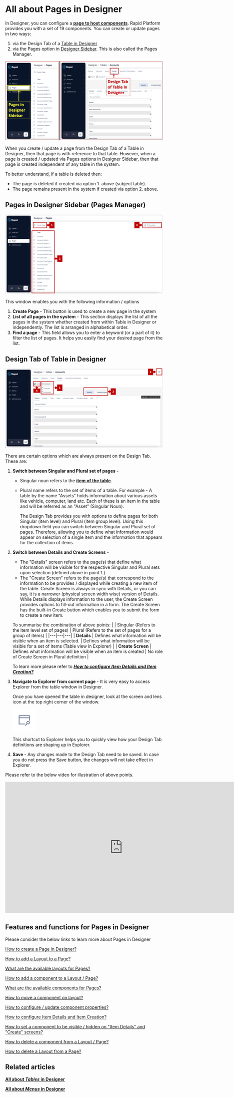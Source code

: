 # All about Pages in Designer

In Designer, you can configure a **[page to host components](https://docs.rapidplatform.com/books/glossary/page/page-and-component "Page and component")**. Rapid Platform provides you with a set of 19 components. You can create or update pages in two ways:

1. via the Design Tab of a [Table in Designer](https://docs.rapidplatform.com/books/experiences/page/all-about-tables-in-designer "All about Tables in Designer")
2. via the Pages option in [Designer Sidebar](https://docs.rapidplatform.com/books/glossary/page/sidebar "Sidebar"). This is also called the Pages Manager.

![Navigate to page design tab](<Navigate to Page design tab.png>)

When you create / update a page from the Design Tab of a Table in Designer, then that page is with reference to that table. However, when a page is created / updated via Pages options in Designer Sidebar, then that page is created independent of any table in the system.

To better understand, if a table is deleted then:

- The page is deleted if created via option 1. above (subject table).
- The page remains present in the system if created via option 2. above.

## Pages in Designer Sidebar (Pages Manager)

![Pages page layout](<Pages page layout.png>)

This window enables you with the following information / options

1. **Create Page** - This button is used to create a new page in the system
2. **List of all pages in the system** - This section displays the list of all the pages in the system whether created from within Table in Designer or independently. The list is arranged in alphabetical order.
3. **Find a page** - This field allows you to enter a keyword (or a part of it) to filter the list of pages. It helps you easily find your desired page from the list.

## Design Tab of Table in Designer

![Design tab page layout](<Table Design tab layout.png>)

There are certain options which are always present on the Design Tab. These are:

1. **Switch between Singular and Plural set of pages** - 
    - Singular noun refers to the **[item of the table](https://docs.rapidplatform.com/books/glossary/page/table-items-and-columns "Table items and columns")**.
    - Plural name refers to the set of items of a table. For example - A table by the name "Assets" holds information about various assets like vehicle, computer, land etc. Each of these is an item in the table and will be referred as an "Asset" (Singular Noun).  
          
        The Design Tab provides you with options to define pages for both Singular (item level) and Plural (item group level). Using this dropdown field you can switch between Singular and Plural set of pages. Therefore, allowing you to define what information would appear on selection of a single item and the information that appears for the collection of items.
2. **Switch between Details and Create Screens** - 
    - The "Details" screen refers to the page(s) that define what information will be visible for the respective Singular and Plural sets upon selection (defined above in point 1.)
    - The "Create Screen" refers to the page(s) that correspond to the information to be provides / displayed while creating a new item of the table. Create Screen is always in sync with Details, or you can say, it is a narrower (physical screen width wise) version of Details. While Details displays information to the user, the Create Screen provides options to fill-out information in a form. The Create Screen has the built-in Create button which enables you to submit the form to create a new item.  
          
    To summarise the combination of above points:
    |   | Singular (Refers to the item level set of pages) | Plural (Refers to the set of pages for a group of items) |
    |---|---|---|
    | **Details** | Defines what information will be visible when an item is selected. | Defines what information will be visible for a set of items (Table view in Explorer) |
    | **Create Screen** | Defines what information will be visible when an item is created | No role of Create Screen in Plural definition |
    
    To learn more please refer to [***How to configure Item Details and Item Creation?***](https://docs.rapidplatform.com/books/experiences/page/how-to-configure-item-details-and-item-creation "How to configure Item Details and Item Creation?")
3. **Navigate to Explorer from current page** - It is very easy to access Explorer from the table window in Designer.
    
    Once you have opened the table in designer, look at the screen and lens icon at the top right corner of the window.  
      
    ![Go to Explorer button](<Go To Explorer button.png>)
    
    This shortcut to Explorer helps you to quickly view how your Design Tab definitions are shaping up in Explorer.
4. **Save -** Any changes made to the Design Tab need to be saved. In case you do not press the Save button, the changes will not take effect in Explorer.

Please refer to the below video for illustration of above points.

<iframe allowfullscreen="allowfullscreen" frameborder="0" height="420" src="https://www.youtube.com/embed/NyhF0gWS7lk?si=VgEXLlrMQ0yhxdY2" title="YouTube video player" width="750"></iframe>

## Features and functions for Pages in Designer

Please consider the below links to learn more about Pages in Designer

[How to create a Page in Designer?](https://docs.rapidplatform.com/books/experiences/page/how-to-create-a-page "How to create a Page in Designer?")

[How to add a Layout to a Page?](https://docs.rapidplatform.com/books/experiences/page/how-to-add-a-layout-to-a-page "How to add a Layout to a Page?")

[What are the available layouts for Pages?](https://docs.rapidplatform.com/books/experiences/page/what-are-the-available-layouts-for-pages "What are the available layouts for Pages?")

[How to add a component to a Layout / Page?](https://docs.rapidplatform.com/books/experiences/page/how-to-add-a-component-to-a-page "How to add a component to a Page?")

[What are the available components for Pages?](https://docs.rapidplatform.com/books/experiences/page/what-are-the-available-components-for-pages "What are the available components for Pages?")

[How to move a component on layout?](https://docs.rapidplatform.com/books/experiences/page/how-to-move-a-component-on-layout "How to move a component on layout?")

[How to configure / update component properties?](https://docs.rapidplatform.com/books/experiences/page/how-to-configure-update-component-properties "How to configure / update component properties?")

[How to configure Item Details and Item Creation?](https://docs.rapidplatform.com/books/experiences/page/how-to-configure-item-details-and-item-creation "How to configure Item Details and Item Creation?")

[How to set a component to be visible / hidden on "Item Details" and "Create" screens?](https://docs.rapidplatform.com/books/experiences/page/how-to-set-a-component-to-be-visible-hidden-on-item-details-and-create-breakpoints "How to set a component to be visible / hidden on 'Item Details' and 'Create' screens?")

[How to delete a component from a Layout / Page?](https://docs.rapidplatform.com/books/experiences/page/how-to-delete-a-component-from-a-layout-page "How to delete a component from a Layout / Page?")

[How to delete a Layout from a Page?](https://docs.rapidplatform.com/books/experiences/page/how-to-delete-a-layout-from-a-page "How to delete a Layout from a Page?")

## Related articles

**[All about *Tables* in Designer](https://docs.rapidplatform.com/books/experiences/page/all-about-tables-in-designer "All about Tables in Designer")**

[**All about *Menus* in Designer**](https://docs.rapidplatform.com/books/experiences/page/all-about-menus-in-designer "All about Menus in Designer")
